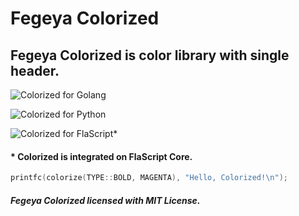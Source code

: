 # Fegeya Colorized
## Fegeya Colorized is color library with single header.

![Colorized for Golang](https://github.com/FerhatGec/gocolorized)

![Colorized for Python](https://github.com/FerhatGec/pycolorized)

![Colorized for FlaScript*](https://github.com/FerhatGec/flascript)

#### * Colorized is integrated on FlaScript Core.

```cpp
printfc(colorize(TYPE::BOLD, MAGENTA), "Hello, Colorized!\n");
```

##### Fegeya Colorized licensed with MIT License.
